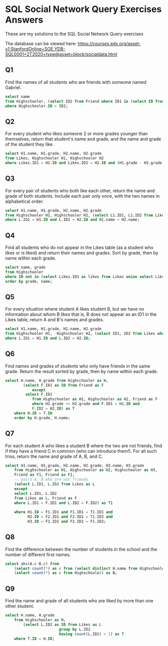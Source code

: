 # SQL Social Network Query Exercises Answers

These are my solutions to the SQL Social Network Query exercises

The database can be viewed here: https://courses.edx.org/asset-v1:StanfordOnline+SOE.YDB-SQL0001+2T2020+type@asset+block/socialdata.html


## Q1

Find the names of all students who are friends with someone named Gabriel. 

```sql
select name
from Highschooler, (select ID2 from Friend where ID1 in (select ID from Highschooler where name = 'Gabriel'))
where Highschooler.ID = ID2;
```

## Q2

For every student who likes someone 2 or more grades younger than themselves, 
return that student's name and grade, and the name and grade of the student they like. 

```sql
select H1.name, H1.grade, H2.name, H2.grade
from Likes, Highschooler H1, Highschooler H2
where Likes.ID1 = H1.ID and Likes.ID2 = H2.ID and (H1.grade - H2.grade >= 2);
```

## Q3

For every pair of students who both like each other, return the name and grade of both 
students. Include each pair only once, with the two names in alphabetical order. 

```sql
select H1.name, H1.grade, H2.name, H2.grade
from Highschooler H1, Highschooler H2, (select L1.ID1, L1.ID2 from Likes L1, Likes L2 where L1.ID1 = L2.ID2 and L1.ID2 = L2.ID1) L
where L.ID1 = H1.ID and L.ID2 = H2.ID and H1.name < H2.name;
```

## Q4

Find all students who do not appear in the Likes table (as a student who likes or is 
liked) and return their names and grades. Sort by grade, then by name within each grade. 

```sql
select name, grade
from Highschooler
where ID not in (select Likes.ID1 as likes from Likes union select Likes.ID2 as likes from Likes)
order by grade, name;
```

## Q5

For every situation where student A likes student B, but we have no information about 
whom B likes that is, B does not appear as an ID1 in the Likes table, return A and B's 
names and grades.


```sql
select H1.name, H1.grade, H2.name, H2.grade
from Highschooler H1,  Highschooler H2, (select ID1, ID2 from Likes where ID2 not in (select ID1 from Likes)) L
where L.ID1 = H1.ID and L.ID2 = H2.ID;
```

## Q6

Find names and grades of students who only have friends in the same grade. Return the result 
sorted by grade, then by name within each grade. 


```sql
select H.name, H.grade from Highschooler as H,
        (select F.ID1 as ID from Friend as F
            except
         select F.ID1
            from Highschooler as H1, Highschooler as H2, Friend as F
            where H1.grade <> H2.grade and F.ID1 = H1.ID and 
            F.ID2 = H2.ID) as T
    where H.ID = T.ID
    order by H.grade, H.name;
```

## Q7

For each student A who likes a student B where the two are not friends, find if they have a 
friend C in common (who can introduce them!). For all such trios, return the name and grade 
of A, B, and C. 

```sql
select H1.name, H1.grade, H2.name, H2.grade, H3.name, H3.grade 
    from Highschooler as H1, Highschooler as H2, Highschooler as H3, 
    Friend as F1, Friend as F2,   
    -- pairs A, B who are not friends
    (select L.ID1, L.ID2 from Likes as L
    except
    select L.ID1, L.ID2
    from Likes as L, Friend as F
    where L.ID1 = F.ID1 and L.ID2 = F.ID2) as T1
    
    where H1.ID = F1.ID1 and F1.ID1 = T1.ID1 and 
          H2.ID = F2.ID1 and F2.ID1 = T1.ID2 and 
          H3.ID = F2.ID2 and F2.ID2 = F1.ID2;
```

## Q8


Find the difference between the number of students in the school and the number of different 
first names. 

```sql
select abs(A.c-B.c) from
    (select count(*) as c from (select distinct H.name from Highschooler as H)) as A, 
    (select count(*) as c from Highschooler) as B;
```


## Q9

Find the name and grade of all students who are liked by more than one other student. 

```sql
select H.name, H.grade
    from Highschooler as H, 
        (select L.ID2 as ID from Likes as L
                        group by L.ID2
                        having count(L.ID2) > 1) as T
    where T.ID = H.ID;
```
